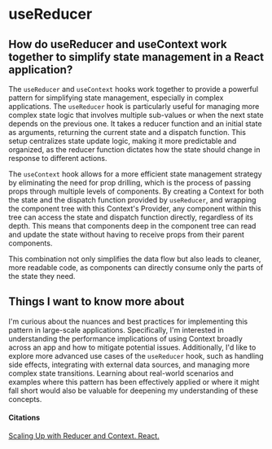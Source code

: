 # useReducer 

## How do useReducer and useContext work together to simplify state management in a React application?

The `useReducer` and `useContext` hooks work together to provide a powerful pattern for simplifying state management, especially in complex applications. The `useReducer` hook is particularly useful for managing more complex state logic that involves multiple sub-values or when the next state depends on the previous one. It takes a reducer function and an initial state as arguments, returning the current state and a dispatch function. This setup centralizes state update logic, making it more predictable and organized, as the reducer function dictates how the state should change in response to different actions. 

The `useContext` hook allows for a more efficient state management strategy by eliminating the need for prop drilling, which is the process of passing props through multiple levels of components. By creating a Context for both the state and the dispatch function provided by `useReducer`, and wrapping the component tree with this Context's Provider, any component within this tree can access the state and dispatch function directly, regardless of its depth. This means that components deep in the component tree can read and update the state without having to receive props from their parent components.

This combination not only simplifies the data flow but also leads to cleaner, more readable code, as components can directly consume only the parts of the state they need.


## Things I want to know more about

I'm curious about the nuances and best practices for implementing this pattern in large-scale applications. Specifically, I'm interested in understanding the performance implications of using Context broadly across an app and how to mitigate potential issues. 
Additionally, I'd like to explore more advanced use cases of the `useReducer` hook, such as handling side effects, integrating with external data sources, and managing more complex state transitions. 
Learning about real-world scenarios and examples where this pattern has been effectively applied or where it might fall short would also be valuable for deepening my understanding of these concepts.

#### Citations
[Scaling Up with Reducer and Context. React.](https://react.dev/learn/scaling-up-with-reducer-and-context)


